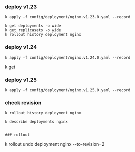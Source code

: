 ### deploy v1.23
```
k apply -f config/deployment/nginx.v1.23.0.yaml --record
```

```
k get deployments -o wide
k get replicasets -o wide
k rollout history deployment nginx 
```

### deploy v1.24
```
k apply -f config/deployment/nginx.v1.24.0.yaml --record
```
k get
### deploy v1.25
```
k apply -f config/deployment/nginx.v1.25.0.yaml --record
```

### check revision
```
k rollout history deployment nginx
```

```
k describe deployments nginx


### rollout
```
k rollout undo deployment nginx --to-revision=2
```